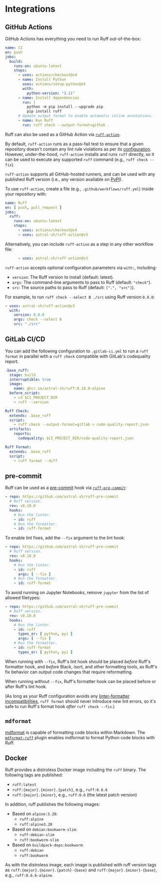# Integrations

## GitHub Actions

GitHub Actions has everything you need to run Ruff out-of-the-box:

```yaml
name: CI
on: push
jobs:
  build:
    runs-on: ubuntu-latest
    steps:
      - uses: actions/checkout@v4
      - name: Install Python
        uses: actions/setup-python@v5
        with:
          python-version: "3.11"
      - name: Install dependencies
        run: |
          python -m pip install --upgrade pip
          pip install ruff
      # Update output format to enable automatic inline annotations.
      - name: Run Ruff
        run: ruff check --output-format=github .
```

Ruff can also be used as a GitHub Action via [`ruff-action`](https://github.com/astral-sh/ruff-action).

By default, `ruff-action` runs as a pass-fail test to ensure that a given repository doesn't contain
any lint rule violations as per its [configuration](configuration.md).
However, under-the-hood, `ruff-action` installs and runs `ruff` directly, so it can be used to
execute any supported `ruff` command (e.g., `ruff check --fix`).

`ruff-action` supports all GitHub-hosted runners, and can be used with any published Ruff version
(i.e., any version available on [PyPI](https://pypi.org/project/ruff/)).

To use `ruff-action`, create a file (e.g., `.github/workflows/ruff.yml`) inside your repository
with:

```yaml
name: Ruff
on: [ push, pull_request ]
jobs:
  ruff:
    runs-on: ubuntu-latest
    steps:
      - uses: actions/checkout@v4
      - uses: astral-sh/ruff-action@v3
```

Alternatively, you can include `ruff-action` as a step in any other workflow file:

```yaml
      - uses: astral-sh/ruff-action@v3
```

`ruff-action` accepts optional configuration parameters via `with:`, including:

- `version`: The Ruff version to install (default: latest).
- `args`: The command-line arguments to pass to Ruff (default: `"check"`).
- `src`: The source paths to pass to Ruff (default: `[".", "src"]`).

For example, to run `ruff check --select B ./src` using Ruff version `0.8.0`:

```yaml
- uses: astral-sh/ruff-action@v3
  with:
    version: 0.8.0
    args: check --select B
    src: "./src"
```

## GitLab CI/CD

You can add the following configuration to `.gitlab-ci.yml` to run a `ruff format` in parallel with a `ruff check` compatible with GitLab's codequality report.

```yaml
.base_ruff:
  stage: build
  interruptible: true
  image:
    name: ghcr.io/astral-sh/ruff:0.10.0-alpine
  before_script:
    - cd $CI_PROJECT_DIR
    - ruff --version

Ruff Check:
  extends: .base_ruff
  script:
    - ruff check --output-format=gitlab > code-quality-report.json
  artifacts:
    reports:
      codequality: $CI_PROJECT_DIR/code-quality-report.json

Ruff Format:
  extends: .base_ruff
  script:
    - ruff format --diff
```

## pre-commit

Ruff can be used as a [pre-commit](https://pre-commit.com) hook via [`ruff-pre-commit`](https://github.com/astral-sh/ruff-pre-commit):

```yaml
- repo: https://github.com/astral-sh/ruff-pre-commit
  # Ruff version.
  rev: v0.10.0
  hooks:
    # Run the linter.
    - id: ruff
    # Run the formatter.
    - id: ruff-format
```

To enable lint fixes, add the `--fix` argument to the lint hook:

```yaml
- repo: https://github.com/astral-sh/ruff-pre-commit
  # Ruff version.
  rev: v0.10.0
  hooks:
    # Run the linter.
    - id: ruff
      args: [ --fix ]
    # Run the formatter.
    - id: ruff-format
```

To avoid running on Jupyter Notebooks, remove `jupyter` from the list of allowed filetypes:

```yaml
- repo: https://github.com/astral-sh/ruff-pre-commit
  # Ruff version.
  rev: v0.10.0
  hooks:
    # Run the linter.
    - id: ruff
      types_or: [ python, pyi ]
      args: [ --fix ]
    # Run the formatter.
    - id: ruff-format
      types_or: [ python, pyi ]
```

When running with `--fix`, Ruff's lint hook should be placed _before_ Ruff's formatter hook, and
_before_ Black, isort, and other formatting tools, as Ruff's fix behavior can output code changes
that require reformatting.

When running without `--fix`, Ruff's formatter hook can be placed before or after Ruff's lint hook.

(As long as your Ruff configuration avoids any [linter-formatter incompatibilities](formatter.md#conflicting-lint-rules),
`ruff format` should never introduce new lint errors, so it's safe to run Ruff's format hook _after_
`ruff check --fix`.)

## `mdformat`

[mdformat](https://mdformat.readthedocs.io/en/stable/users/plugins.html#code-formatter-plugins) is
capable of formatting code blocks within Markdown. The [`mdformat-ruff`](https://github.com/Freed-Wu/mdformat-ruff)
plugin enables mdformat to format Python code blocks with Ruff.


## Docker

Ruff provides a distroless Docker image including the `ruff` binary. The following tags are published:

- `ruff:latest`
- `ruff:{major}.{minor}.{patch}`, e.g., `ruff:0.6.6`
- `ruff:{major}.{minor}`, e.g., `ruff:0.6` (the latest patch version)

In addition, ruff publishes the following images:

<!-- prettier-ignore -->
- Based on `alpine:3.20`:
  - `ruff:alpine`
  - `ruff:alpine3.20`
- Based on `debian:bookworm-slim`:
  - `ruff:debian-slim`
  - `ruff:bookworm-slim`
- Based on `buildpack-deps:bookworm`:
  - `ruff:debian`
  - `ruff:bookworm`

As with the distroless image, each image is published with ruff version tags as
`ruff:{major}.{minor}.{patch}-{base}` and `ruff:{major}.{minor}-{base}`, e.g., `ruff:0.6.6-alpine`.


